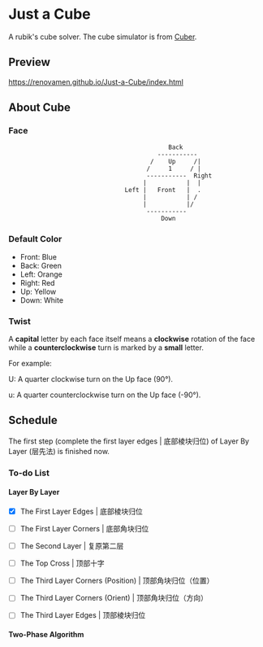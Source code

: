 # Just a Cube

A rubik's cube solver. The cube simulator is from [Cuber](https://github.com/marklundin/cube).



## Preview

https://renovamen.github.io/Just-a-Cube/index.html



## About Cube

### Face

                                                Back
                                             -----------
                                           /    Up     /|
                                          /     1     / |
                                          -----------  Right
                                         |           |  |
                                    Left |   Front   |  .
                                         |           | /
                                         |           |/
                                          -----------
                                              Down


### Default Color

- Front: Blue
- Back: Green
- Left: Orange
- Right: Red
- Up: Yellow
- Down: White



### Twist

A **capital** letter by each face itself means a **clockwise** rotation of the face while a **counterclockwise** turn is marked by a **small** letter.

For example:

U: A quarter clockwise turn on the Up face (90°).

u: A quarter counterclockwise turn on the Up face (-90°).





## Schedule

The first step (complete the first layer edges | 底部棱块归位)  of Layer By Layer (层先法) is finished now.



### To-do List

#### Layer By Layer

- [x] The First Layer Edges | 底部棱块归位
- [ ] The First Layer Corners | 底部角块归位
- [ ] The Second Layer | 复原第二层
- [ ] The Top Cross | 顶部十字
- [ ] The Third Layer Corners (Position) | 顶部角块归位（位置）
- [ ] The Third Layer Corners (Orient) | 顶部角块归位（方向）
- [ ] The Third Layer Edges |  顶部棱块归位



#### Two-Phase Algorithm